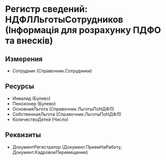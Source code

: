 ﻿# Регистр сведений: НДФЛЛьготыСотрудников (Інформація для розрахунку ПДФО та внесків)

## Измерения

- Сотрудник (Справочник.Сотрудники)

## Ресурсы

- Инвалид (Булево)
- Пенсионер (Булево)
- ОсновнаяЛьгота (Справочник.ЛьготыПоНДФЛ)
- СобственнаяЛьгота (Справочник.ЛьготыПоНДФЛ)
- КоличествоДетей (Число)

## Реквизиты

- ДокументРегистратор (Документ.ПриемНаРаботу, Документ.КадровоеПеремещение)

